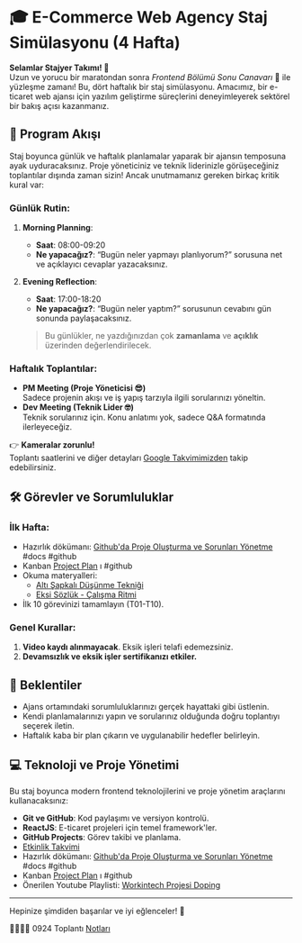 # 🎓 E-Commerce Web Agency Staj Simülasyonu (4 Hafta)

**Selamlar Stajyer Takımı! 👋**  
Uzun ve yorucu bir maratondan sonra _Frontend Bölümü Sonu Canavarı_ :space_invader: ile yüzleşme zamanı! Bu, dört haftalık bir staj simülasyonu. Amacımız, bir e-ticaret web ajansı için yazılım geliştirme süreçlerini deneyimleyerek sektörel bir bakış açısı kazanmanız.

## 📅 Program Akışı

Staj boyunca günlük ve haftalık planlamalar yaparak bir ajansın temposuna ayak uyduracaksınız. Proje yöneticiniz ve teknik liderinizle görüşeceğiniz toplantılar dışında zaman sizin! Ancak unutmamanız gereken birkaç kritik kural var:

### Günlük Rutin:

1. **Morning Planning**:
   - **Saat**: 08:00-09:20
   - **Ne yapacağız?**: “Bugün neler yapmayı planlıyorum?” sorusuna net ve açıklayıcı cevaplar yazacaksınız.
2. **Evening Reflection**:

   - **Saat**: 17:00-18:20
   - **Ne yapacağız?**: “Bugün neler yaptım?” sorusunun cevabını gün sonunda paylaşacaksınız.

   > Bu günlükler, ne yazdığınızdan çok **zamanlama** ve **açıklık** üzerinden değerlendirilecek.

### Haftalık Toplantılar:

- **PM Meeting (Proje Yöneticisi 😎)**  
  Sadece projenin akışı ve iş yapış tarzıyla ilgili sorularınızı yöneltin.
- **Dev Meeting (Teknik Lider 🤓)**  
  Teknik sorularınız için. Konu anlatımı yok, sadece Q&A formatında ilerleyeceğiz.

👉 **Kameralar zorunlu!**  
Toplantı saatlerini ve diğer detayları [Google Takvimimizden](#) takip edebilirsiniz.

## 🛠️ Görevler ve Sorumluluklar

### İlk Hafta:

- Hazırlık dökümanı: [Github'da Proje Oluşturma ve Sorunları Yönetme](https://scribehow.com/shared/Githubda_Proje_Olusturma_ve_Sorunlari_Yonetme__H5vwPO2rSkmruCE-b5NUJw) #docs #github
- Kanban [Project Plan](https://github.com/orgs/Workintech-Graduate-Projects/projects/12/views/2) ı #github
- Okuma materyalleri:
  - [Altı Şapkalı Düşünme Tekniği](https://www.iienstitu.com/blog/alti-sapkali-dusunme-teknigi-nedir)
  - [Eksi Sözlük - Çalışma Ritmi](https://eksisozluk.com/entry/7312524)
- İlk 10 görevinizi tamamlayın (T01-T10).

### Genel Kurallar:

1. **Video kaydı alınmayacak**. Eksik işleri telafi edemezsiniz.
2. **Devamsızlık ve eksik işler sertifikanızı etkiler.**

## 🎯 Beklentiler

- Ajans ortamındaki sorumluluklarınızı gerçek hayattaki gibi üstlenin.
- Kendi planlamalarınızı yapın ve sorularınız olduğunda doğru toplantıyı seçerek iletin.
- Haftalık kaba bir plan çıkarın ve uygulanabilir hedefler belirleyin.

## 💻 Teknoloji ve Proje Yönetimi

Bu staj boyunca modern frontend teknolojilerini ve proje yönetim araçlarını kullanacaksınız:

- **Git ve GitHub**: Kod paylaşımı ve versiyon kontrolü.
- **ReactJS**: E-ticaret projeleri için temel framework'ler.
- **GitHub Projects**: Görev takibi ve planlama.
- [Etkinlik Takvimi](https://calendar.google.com/calendar/embed?src=c_98c8f84a6053ffa5ae9eb842f56dac4f9fc139c222ef308be5a3f5c2e2547585%40group.calendar.google.com&ctz=Europe%2FIstanbul)
- Hazırlık dökümanı: [Github'da Proje Oluşturma ve Sorunları Yönetme](https://scribehow.com/shared/Githubda_Proje_Olusturma_ve_Sorunlari_Yonetme__H5vwPO2rSkmruCE-b5NUJw) #docs #github
- Kanban [Project Plan](https://github.com/orgs/Workintech-Graduate-Projects/projects/12/views/2) ı #github
- Önerilen Youtube Playlisti: [Workintech Projesi Doping](https://youtube.com/playlist?list=PL-w1xOwMMQ1PTMXidBINRj9diBko1X86U&si=593jWnLYhvXqixK1)

---

Hepinize şimdiden başarılar ve iyi eğlenceler! 🚀


🍿🧙👩‍💻 0924 Toplantı [Notları](https://github.com/eCommerce-Party/0924-docs)

